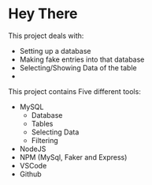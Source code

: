# Hey There

This project deals with:

- Setting up a database
- Making fake entries into that database
- Selecting/Showing Data of the table
-

This project contains Five different tools:

- MySQL
  - Database
  - Tables
  - Selecting Data
  - Filtering
- NodeJS
- NPM (MySql, Faker and Express)
- VSCode
- Github
